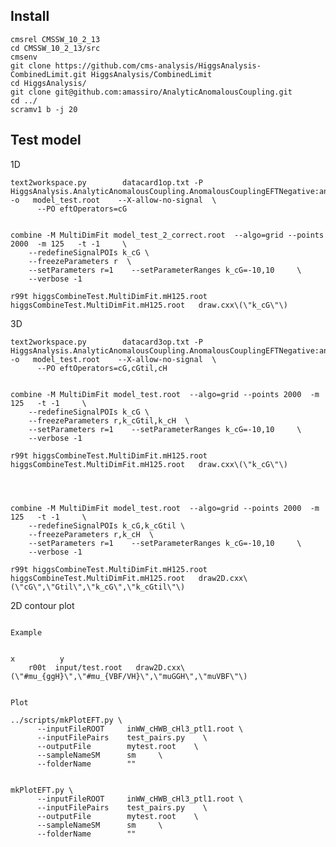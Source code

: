 Install
----

    cmsrel CMSSW_10_2_13
    cd CMSSW_10_2_13/src
    cmsenv
    git clone https://github.com/cms-analysis/HiggsAnalysis-CombinedLimit.git HiggsAnalysis/CombinedLimit
    cd HiggsAnalysis/
    git clone git@github.com:amassiro/AnalyticAnomalousCoupling.git
    cd ../
    scramv1 b -j 20

Test model
----

1D

    text2workspace.py        datacard1op.txt -P HiggsAnalysis.AnalyticAnomalousCoupling.AnomalousCouplingEFTNegative:analiticAnomalousCouplingEFTNegative   -o   model_test.root    --X-allow-no-signal  \
          --PO eftOperators=cG
    

    combine -M MultiDimFit model_test_2_correct.root  --algo=grid --points 2000  -m 125   -t -1     \
        --redefineSignalPOIs k_cG \
        --freezeParameters r  \
        --setParameters r=1    --setParameterRanges k_cG=-10,10     \
        --verbose -1

    r99t higgsCombineTest.MultiDimFit.mH125.root  higgsCombineTest.MultiDimFit.mH125.root   draw.cxx\(\"k_cG\"\)
        

3D


    text2workspace.py        datacard3op.txt -P HiggsAnalysis.AnalyticAnomalousCoupling.AnomalousCouplingEFTNegative:analiticAnomalousCouplingEFTNegative   -o   model_test.root    --X-allow-no-signal  \
          --PO eftOperators=cG,cGtil,cH
    

    combine -M MultiDimFit model_test.root  --algo=grid --points 2000  -m 125   -t -1     \
        --redefineSignalPOIs k_cG \
        --freezeParameters r,k_cGtil,k_cH  \
        --setParameters r=1    --setParameterRanges k_cG=-10,10     \
        --verbose -1
          
    r99t higgsCombineTest.MultiDimFit.mH125.root  higgsCombineTest.MultiDimFit.mH125.root   draw.cxx\(\"k_cG\"\)
 
 
 

    combine -M MultiDimFit model_test.root  --algo=grid --points 2000  -m 125   -t -1     \
        --redefineSignalPOIs k_cG,k_cGtil \
        --freezeParameters r,k_cH  \
        --setParameters r=1    --setParameterRanges k_cG=-10,10     \
        --verbose -1
          
    r99t higgsCombineTest.MultiDimFit.mH125.root  higgsCombineTest.MultiDimFit.mH125.root   draw2D.cxx\(\"cG\",\"Gtil\",\"k_cG\",\"k_cGtil\"\) 

    
    

2D contour plot
~~~

Example

                                                                          x          y
    r00t  input/test.root   draw2D.cxx\(\"#mu_{ggH}\",\"#mu_{VBF/VH}\",\"muGGH\",\"muVBF\"\)    
                                                     
    
Plot
~~~

    ../scripts/mkPlotEFT.py \
          --inputFileROOT     inWW_cHWB_cHl3_ptl1.root \
          --inputFilePairs    test_pairs.py    \
          --outputFile        mytest.root    \
          --sampleNameSM      sm     \
          --folderName        ""   

          
    mkPlotEFT.py \
          --inputFileROOT     inWW_cHWB_cHl3_ptl1.root \
          --inputFilePairs    test_pairs.py    \
          --outputFile        mytest.root    \
          --sampleNameSM      sm     \
          --folderName        ""   
     
     
      
 
    
    